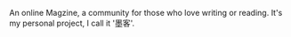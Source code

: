 An online Magzine, a community for those who love writing or reading. It's my personal project, I call it '墨客'.
